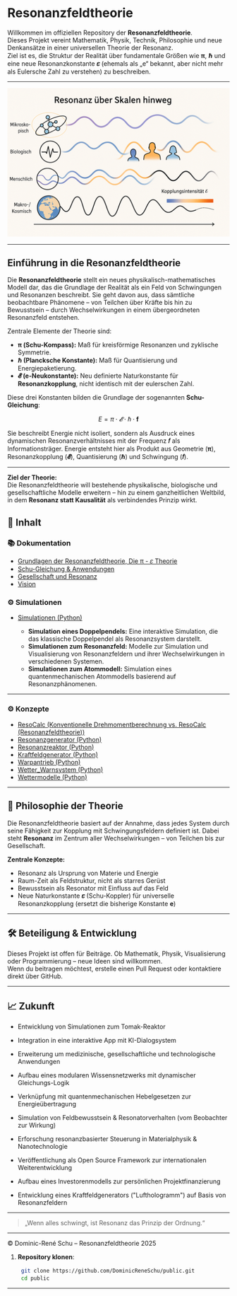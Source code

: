 # Resonanzfeldtheorie

Willkommen im offiziellen Repository der **Resonanzfeldtheorie**.  
Dieses Projekt vereint Mathematik, Physik, Technik, Philosophie und neue Denkansätze in einer universellen Theorie der Resonanz.  
Ziel ist es, die Struktur der Realität über fundamentale Größen wie **π**, **ℏ** und eine neue Resonanzkonstante **𝜀** (ehemals als „e“ bekannt, aber nicht mehr als Eulersche Zahl zu verstehen) zu beschreiben.

---

<p align="center">
  <img src="Bilder/Visualisierung_RFT.png" alt="Visualisierung_RFT" width="800"/>
</p>

---

## Einführung in die Resonanzfeldtheorie

Die **Resonanzfeldtheorie** stellt ein neues physikalisch-mathematisches Modell dar, das die Grundlage der Realität als ein Feld von Schwingungen und Resonanzen beschreibt. Sie geht davon aus, dass sämtliche beobachtbare Phänomene – von Teilchen über Kräfte bis hin zu Bewusstsein – durch Wechselwirkungen in einem übergeordneten Resonanzfeld entstehen.

Zentrale Elemente der Theorie sind:

- **π (Schu-Kompass):** Maß für kreisförmige Resonanzen und zyklische Symmetrie.  
- **ℏ (Plancksche Konstante):** Maß für Quantisierung und Energiepaketierung.  
- **𝓔 (e-Neukonstante):** Neu definierte Naturkonstante für **Resonanzkopplung**, nicht identisch mit der eulerschen Zahl.

Diese drei Konstanten bilden die Grundlage der sogenannten **Schu-Gleichung**:

$$
E = π \cdot 𝓔 \cdot ℏ \cdot \mathbf{f}
$$

Sie beschreibt Energie nicht isoliert, sondern als Ausdruck eines dynamischen Resonanzverhältnisses mit der Frequenz **𝑓** als Informationsträger. Energie entsteht hier als Produkt aus Geometrie (**π**), Resonanzkopplung (**𝓔**), Quantisierung (**ℏ**) und Schwingung (**𝑓**).

---

**Ziel der Theorie:**  
Die Resonanzfeldtheorie will bestehende physikalische, biologische und gesellschaftliche Modelle erweitern – hin zu einem ganzheitlichen Weltbild, in dem **Resonanz statt Kausalität** als verbindendes Prinzip wirkt.




## 📘 Inhalt

### 📚 Dokumentation
- [Grundlagen der Resonanzfeldtheorie, Die π - 𝜀 Theorie](docs/Pi-e-Theorie/README.md)
- [Schu-Gleichung & Anwendungen](Gleichungen/README.md)
- [Gesellschaft und Resonanz](docs/Gesellschaft/README.md)
- [Vision](docs/Vision/README.md)

### ⚙️ Simulationen

- [Simulationen (Python)](Simulationen/README.md)

  - **Simulation eines Doppelpendels:** Eine interaktive Simulation, die das klassische Doppelpendel als Resonanzsystem darstellt.
  - **Simulationen zum Resonanzfeld:** Modelle zur Simulation und Visualisierung von Resonanzfeldern und ihrer Wechselwirkungen in verschiedenen Systemen.
  - **Simulationen zum Atommodell:** Simulation eines quantenmechanischen Atommodells basierend auf Resonanzphänomenen.
---

### ⚙️ Konzepte
- [ResoCalc (Konventionelle Drehmomentberechnung vs. ResoCalc (Resonanzfeldtheorie))](Konzepte/ResoCalc/resocalc.md)
- [Resonanzgenerator (Python)](Konzepte/resonanzgenerator.md)
- [Resonanzreaktor (Python)](Konzepte/Resonanzreaktor/README.md)
- [Kraftfeldgenerator (Python)](Konzepte/Kraftfeldgenerator/kraftfeldgenerator.md)
- [Warpantrieb (Python)](Konzepte/Warpantrieb/warpantrieb.md)
- [Wetter_Warnsystem (Python)](Konzepte/Wetter_Warnsystem/wetter_warnsystem.md)
- [Wettermodelle (Python)](Konzepte/Wettermodelle/wettermodelle.md)


---

## 🧩 Philosophie der Theorie

Die Resonanzfeldtheorie basiert auf der Annahme, dass jedes System durch seine Fähigkeit zur Kopplung mit Schwingungsfeldern definiert ist. Dabei steht **Resonanz** im Zentrum aller Wechselwirkungen – von Teilchen bis zur Gesellschaft.

**Zentrale Konzepte:**
- Resonanz als Ursprung von Materie und Energie  
- Raum-Zeit als Feldstruktur, nicht als starres Gerüst  
- Bewusstsein als Resonator mit Einfluss auf das Feld  
- Neue Naturkonstante **𝜀** (Schu-Koppler) für universelle Resonanzkopplung (ersetzt die bisherige Konstante **e**)

---

## 🛠️ Beteiligung & Entwicklung

Dieses Projekt ist offen für Beiträge. Ob Mathematik, Physik, Visualisierung oder Programmierung – neue Ideen sind willkommen.  
Wenn du beitragen möchtest, erstelle einen Pull Request oder kontaktiere direkt über GitHub.

---

## 📈 Zukunft

- Entwicklung von Simulationen zum Tomak-Reaktor

- Integration in eine interaktive App mit KI-Dialogsystem

- Erweiterung um medizinische, gesellschaftliche und technologische Anwendungen

- Aufbau eines modularen Wissensnetzwerks mit dynamischer Gleichungs-Logik

- Verknüpfung mit quantenmechanischen Hebelgesetzen zur Energieübertragung

- Simulation von Feldbewusstsein & Resonatorverhalten (vom Beobachter zur Wirkung)

- Erforschung resonanzbasierter Steuerung in Materialphysik & Nanotechnologie

- Veröffentlichung als Open Source Framework zur internationalen Weiterentwicklung

- Aufbau eines Investorenmodells zur persönlichen Projektfinanzierung

- Entwicklung eines Kraftfeldgenerators ("Lufthologramm") auf Basis von Resonanzfeldern

---

> „Wenn alles schwingt, ist Resonanz das Prinzip der Ordnung.“

---

© Dominic-René Schu – Resonanzfeldtheorie 2025

1. **Repository klonen**:  
   ```bash
	git clone https://github.com/DominicReneSchu/public.git
	cd public
   ```
---

